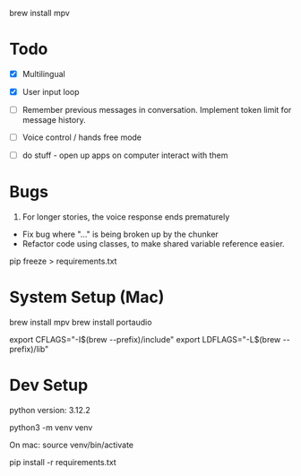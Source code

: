 brew install mpv

# Todo
- [x] Multilingual
- [x] User input loop
- [ ] Remember previous messages in conversation. Implement token limit for message history.
- [ ] Voice control / hands free mode
- [ ] do stuff - open up apps on computer interact with them


# Bugs
1. For longer stories, the voice response ends prematurely
  - Fix bug where "..." is being broken up by the chunker
  - Refactor code using classes, to make shared variable reference easier.


pip freeze >  requirements.txt

# System Setup (Mac)
brew install mpv
brew install portaudio

export CFLAGS="-I$(brew --prefix)/include"
export LDFLAGS="-L$(brew --prefix)/lib"


# Dev Setup
python version: 3.12.2

python3 -m venv venv

On mac:
source venv/bin/activate

pip install -r requirements.txt